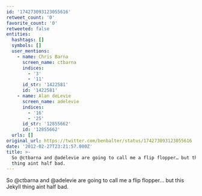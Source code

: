 ```yaml
---
id: '174273093123055616'
retweet_count: '0'
favorite_count: '0'
retweeted: false
entities:
  hashtags: []
  symbols: []
  user_mentions:
    - name: Chris Barna
      screen_name: ctbarna
      indices:
        - '3'
        - '11'
      id_str: '1422581'
      id: '1422581'
    - name: Alan deLevie
      screen_name: adelevie
      indices:
        - '16'
        - '25'
      id_str: '12855662'
      id: '12855662'
  urls: []
original_url: https://twitter.com/benbalter/status/174273093123055616
date: '2012-02-27T23:21:57.000Z'
title: >-
  So @ctbarna and @adelevie are going to call me a flip flopper… but this Jekyll
  thing aint half bad.
---
```


So @ctbarna and @adelevie are going to call me a flip flopper… but this Jekyll thing aint half bad.